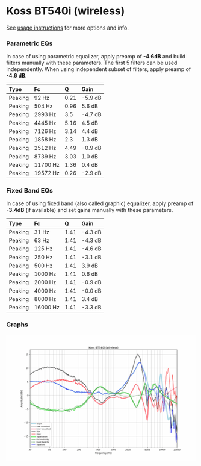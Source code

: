 # Koss BT540i (wireless)
See [usage instructions](https://github.com/jaakkopasanen/AutoEq#usage) for more options and info.

### Parametric EQs
In case of using parametric equalizer, apply preamp of **-4.6dB** and build filters manually
with these parameters. The first 5 filters can be used independently.
When using independent subset of filters, apply preamp of **-4.6 dB**.

| Type    | Fc       |    Q | Gain    |
|:--------|:---------|:-----|:--------|
| Peaking | 92 Hz    | 0.21 | -5.9 dB |
| Peaking | 504 Hz   | 0.96 | 5.6 dB  |
| Peaking | 2993 Hz  | 3.5  | -4.7 dB |
| Peaking | 4445 Hz  | 5.16 | 4.5 dB  |
| Peaking | 7126 Hz  | 3.14 | 4.4 dB  |
| Peaking | 1858 Hz  | 2.3  | 1.3 dB  |
| Peaking | 2512 Hz  | 4.49 | -0.9 dB |
| Peaking | 8739 Hz  | 3.03 | 1.0 dB  |
| Peaking | 11700 Hz | 1.36 | 0.4 dB  |
| Peaking | 19572 Hz | 0.26 | -2.9 dB |

### Fixed Band EQs
In case of using fixed band (also called graphic) equalizer, apply preamp of **-3.4dB**
(if available) and set gains manually with these parameters.

| Type    | Fc       |    Q | Gain    |
|:--------|:---------|:-----|:--------|
| Peaking | 31 Hz    | 1.41 | -4.3 dB |
| Peaking | 63 Hz    | 1.41 | -4.3 dB |
| Peaking | 125 Hz   | 1.41 | -4.6 dB |
| Peaking | 250 Hz   | 1.41 | -3.1 dB |
| Peaking | 500 Hz   | 1.41 | 3.9 dB  |
| Peaking | 1000 Hz  | 1.41 | 0.6 dB  |
| Peaking | 2000 Hz  | 1.41 | -0.9 dB |
| Peaking | 4000 Hz  | 1.41 | -0.0 dB |
| Peaking | 8000 Hz  | 1.41 | 3.4 dB  |
| Peaking | 16000 Hz | 1.41 | -3.3 dB |

### Graphs
![](./Koss%20BT540i%20(wireless).png)